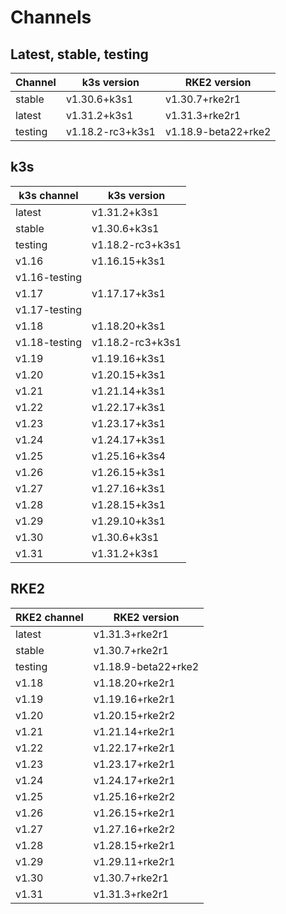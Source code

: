 # Channels

## Latest, stable, testing

| Channel | k3s version | RKE2 version |
| ------- | ----------- | ------------ |
stable|v1.30.6+k3s1|v1.30.7+rke2r1
latest|v1.31.2+k3s1|v1.31.3+rke2r1
testing|v1.18.2-rc3+k3s1|v1.18.9-beta22+rke2

## k3s

| k3s channel | k3s version |
| ----------- | ----------- |
| latest | v1.31.2+k3s1 |
| stable | v1.30.6+k3s1 |
| testing | v1.18.2-rc3+k3s1 |
| v1.16 | v1.16.15+k3s1 |
| v1.16-testing |  |
| v1.17 | v1.17.17+k3s1 |
| v1.17-testing |  |
| v1.18 | v1.18.20+k3s1 |
| v1.18-testing | v1.18.2-rc3+k3s1 |
| v1.19 | v1.19.16+k3s1 |
| v1.20 | v1.20.15+k3s1 |
| v1.21 | v1.21.14+k3s1 |
| v1.22 | v1.22.17+k3s1 |
| v1.23 | v1.23.17+k3s1 |
| v1.24 | v1.24.17+k3s1 |
| v1.25 | v1.25.16+k3s4 |
| v1.26 | v1.26.15+k3s1 |
| v1.27 | v1.27.16+k3s1 |
| v1.28 | v1.28.15+k3s1 |
| v1.29 | v1.29.10+k3s1 |
| v1.30 | v1.30.6+k3s1 |
| v1.31 | v1.31.2+k3s1 |

## RKE2

| RKE2 channel | RKE2 version |
| ------------ | ----------- |
| latest | v1.31.3+rke2r1 |
| stable | v1.30.7+rke2r1 |
| testing | v1.18.9-beta22+rke2 |
| v1.18 | v1.18.20+rke2r1 |
| v1.19 | v1.19.16+rke2r1 |
| v1.20 | v1.20.15+rke2r2 |
| v1.21 | v1.21.14+rke2r1 |
| v1.22 | v1.22.17+rke2r1 |
| v1.23 | v1.23.17+rke2r1 |
| v1.24 | v1.24.17+rke2r1 |
| v1.25 | v1.25.16+rke2r2 |
| v1.26 | v1.26.15+rke2r1 |
| v1.27 | v1.27.16+rke2r2 |
| v1.28 | v1.28.15+rke2r1 |
| v1.29 | v1.29.11+rke2r1 |
| v1.30 | v1.30.7+rke2r1 |
| v1.31 | v1.31.3+rke2r1 |

